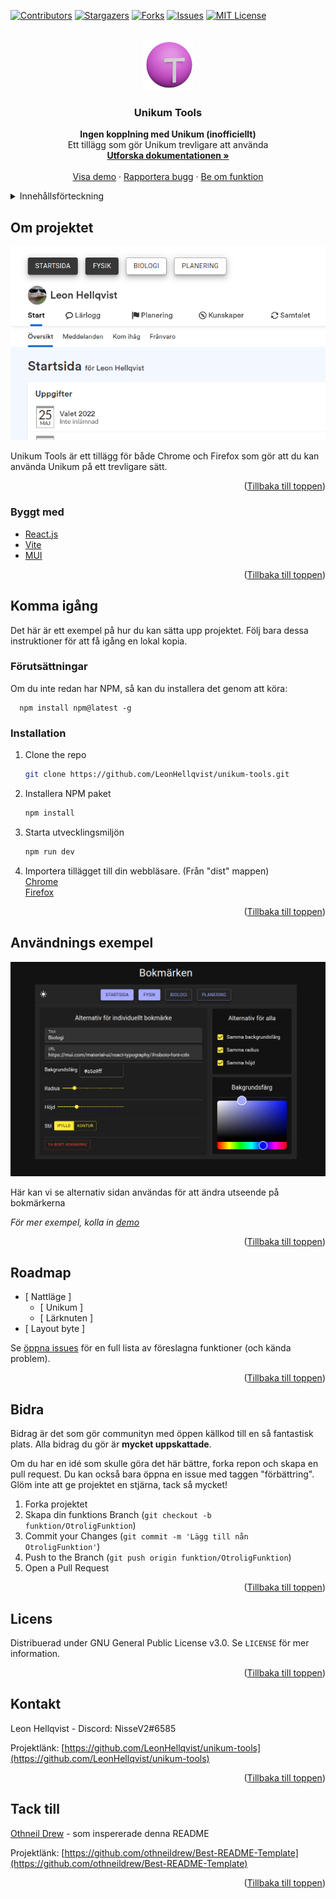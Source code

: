 <div id="top"></div>

[![Contributors][contributors-shield]][contributors-url]
[![Stargazers][stars-shield]][stars-url]
[![Forks][forks-shield]][forks-url]
[![Issues][issues-shield]][issues-url]
[![MIT License][license-shield]][license-url]



<!-- PROJEKT LOGGA -->
<br />
<div align="center">
  <a href="https://github.com/LeonHellqvist/unikum-tools">
    <img src="images/unikum-tools.png" alt="Logo" width="80" height="80">
  </a>

<h3 align="center">Unikum Tools</h3>

  <p align="center">
    <b>Ingen kopplning med Unikum (inofficiellt)</b>
    <br />
    Ett tillägg som gör Unikum trevligare att använda
    <br />
    <a href="https://github.com/LeonHellqvist/unikum-tools"><strong>Utforska dokumentationen »</strong></a>
    <br />
    <br />
    <a href="https://youtube.com">Visa demo</a>
    ·
    <a href="https://github.com/LeonHellqvist/unikum-tools/issues">Rapportera bugg</a>
    ·
    <a href="https://github.com/LeonHellqvist/unikum-tools/issues">Be om funktion</a>
  </p>
</div>



<!-- INNEHÅLLSFÖRTECKNING -->
<details>
  <summary>Innehållsförteckning</summary>
  <ol>
    <li>
      <a href="#om-projektet">Om projektet</a>
      <ul>
        <li><a href="#byggt-med">Byggt med</a></li>
      </ul>
    </li>
    <li>
      <a href="#komma-igång">Komma igång</a>
      <ul>
        <li><a href="#förutsättningar">Förutsättningar</a></li>
        <li><a href="#installation">Installation</a></li>
      </ul>
    </li>
    <li><a href="#användnings-exempel">Använding</a></li>
    <li><a href="#roadmap">Roadmap</a></li>
    <li><a href="#bidra">Bidra</a></li>
    <li><a href="#licens">Licens</a></li>
    <li><a href="#kontakt">Kontakt</a></li>
  </ol>
</details>



<!-- OM PROJEKTET -->
## Om projektet

[![Product Name Screen Shot][product-screenshot]](https://example.com)

Unikum Tools är ett tillägg för både Chrome och Firefox som gör att du kan använda Unikum på ett trevligare sätt.

<p align="right">(<a href="#top">Tillbaka till toppen</a>)</p>



### Byggt med

* [React.js](https://reactjs.org/)
* [Vite](https://vitejs.dev/)
* [MUI](https://mui.com/)

<p align="right">(<a href="#top">Tillbaka till toppen</a>)</p>



<!-- KOMMA IGÅNG -->
## Komma igång

Det här är ett exempel på hur du kan sätta upp projektet. Följ bara dessa instruktioner för att få igång en lokal kopia.

### Förutsättningar

Om du inte redan har NPM, så kan du installera det genom att köra:

```
  npm install npm@latest -g
```

### Installation

1. Clone the repo
   ```sh
   git clone https://github.com/LeonHellqvist/unikum-tools.git
   ```
2. Installera NPM paket
   ```sh
   npm install
   ```
3. Starta utvecklingsmiljön
   ```sh
   npm run dev
   ```
4. Importera tillägget till din webbläsare. (Från "dist" mappen)<br />
  [Chrome](https://developer.chrome.com/docs/extensions/mv3/getstarted/#unpacked)<br />
  [Firefox](https://developer.mozilla.org/en-US/docs/Mozilla/Add-ons/WebExtensions/Your_first_WebExtension#installing)

<p align="right">(<a href="#top">Tillbaka till toppen</a>)</p>



<!-- ANVÄNDNINGSEXEMPEL -->
## Användnings exempel

[![Product Name Screen Shot][product-customization]](https://example.com)

Här kan vi se alternativ sidan användas för att ändra utseende på bokmärkerna

_För mer exempel, kolla in [demo](https://youtube.com)_

<p align="right">(<a href="#top">Tillbaka till toppen</a>)</p>



<!-- ROADMAP -->
## Roadmap

- [ Nattläge ]
    - [ Unikum ]
    - [ Lärknuten ]
- [ Layout byte ]

Se [öppna issues](https://github.com/LeonHellqvist/unikum-tools/issues) för en full lista av föreslagna funktioner (och kända problem).

<p align="right">(<a href="#top">Tillbaka till toppen</a>)</p>



<!-- BIDRA -->
## Bidra

Bidrag är det som gör communityn med öppen källkod till en så fantastisk plats. Alla bidrag du gör är **mycket uppskattade**.

Om du har en idé som skulle göra det här bättre, forka repon och skapa en pull request. Du kan också bara öppna en issue med taggen "förbättring".
Glöm inte att ge projektet en stjärna, tack så mycket!

1. Forka projektet
2. Skapa din funktions Branch (`git checkout -b funktion/OtroligFunktion`)
3. Commit your Changes (`git commit -m 'Lägg till nån OtroligFunktion'`)
4. Push to the Branch (`git push origin funktion/OtroligFunktion`)
5. Open a Pull Request

<p align="right">(<a href="#top">Tillbaka till toppen</a>)</p>



<!-- LICENS -->
## Licens

Distribuerad under GNU General Public License v3.0. Se `LICENSE` för mer information.

<p align="right">(<a href="#top">Tillbaka till toppen</a>)</p>



<!-- KONTAKT -->
## Kontakt

Leon Hellqvist - Discord: NisseV2#6585

Projektlänk: [https://github.com/LeonHellqvist/unikum-tools](https://github.com/LeonHellqvist/unikum-tools)

<p align="right">(<a href="#top">Tillbaka till toppen</a>)</p>



<!-- TACK TILL -->
## Tack till

[Othneil Drew](https://github.com/othneildrew) - som inspererade denna README

Projektlänk: [https://github.com/othneildrew/Best-README-Template](https://github.com/othneildrew/Best-README-Template)

<p align="right">(<a href="#top">Tillbaka till toppen</a>)</p>



<!-- MARKDOWN LINKS & IMAGES -->
<!-- https://www.markdownguide.org/basic-syntax/#reference-style-links -->
[contributors-shield]: https://img.shields.io/github/contributors/LeonHellqvist/unikum-tools.svg?style=for-the-badge
[contributors-url]: https://github.com/LeonHellqvist/unikum-tools/graphs/contributors
[forks-shield]: https://img.shields.io/github/forks/LeonHellqvist/unikum-tools.svg?style=for-the-badge
[forks-url]: https://github.com/LeonHellqvist/unikum-tools/network/members
[stars-shield]: https://img.shields.io/github/stars/LeonHellqvist/unikum-tools.svg?style=for-the-badge
[stars-url]: https://github.com/LeonHellqvist/unikum-tools/stargazers
[issues-shield]: https://img.shields.io/github/issues/LeonHellqvist/unikum-tools.svg?style=for-the-badge
[issues-url]: https://github.com/LeonHellqvist/unikum-tools/issues
[license-shield]: https://img.shields.io/github/license/LeonHellqvist/unikum-tools.svg?style=for-the-badge
[license-url]: https://github.com/LeonHellqvist/unikum-tools/blob/main/LICENSE.txt
[product-screenshot]: images/unikumExample.png
[product-customization]: images/buttonCustomizer.png